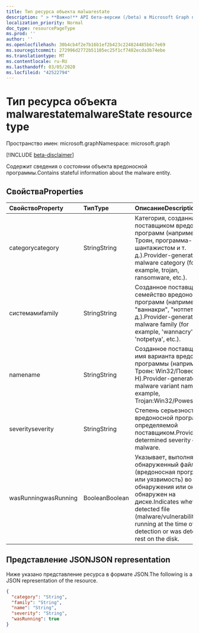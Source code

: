 ```yaml
---
title: Тип ресурса объекта malwarestate
description: " > **Важно!** API бета-версии (/beta) в Microsoft Graph проходят тестирование и могут быть изменены. Использование этих API в производственных приложениях не поддерживается."
localization_priority: Normal
doc_type: resourcePageType
ms.prod: ''
author: ''
ms.openlocfilehash: 30b4cb4f2e7b16b1ef2b423c224824485b6c7e69
ms.sourcegitcommit: 272996d2772b51105ec25f1cf7482ecda3b74ebe
ms.translationtype: MT
ms.contentlocale: ru-RU
ms.lasthandoff: 03/05/2020
ms.locfileid: "42522794"
---
```

# <a name="malwarestate-resource-type"></a><span data-ttu-id="e0ba1-104">Тип ресурса объекта malwarestate</span><span class="sxs-lookup"><span data-stu-id="e0ba1-104">malwareState resource type</span></span>

<span data-ttu-id="e0ba1-105">Пространство имен: microsoft.graph</span><span class="sxs-lookup"><span data-stu-id="e0ba1-105">Namespace: microsoft.graph</span></span>

 [!INCLUDE [beta-disclaimer](../../includes/beta-disclaimer.md)]

<span data-ttu-id="e0ba1-106">Содержит сведения о состоянии объекта вредоносной программы.</span><span class="sxs-lookup"><span data-stu-id="e0ba1-106">Contains stateful information about the malware entity.</span></span>

## <a name="properties"></a><span data-ttu-id="e0ba1-107">Свойства</span><span class="sxs-lookup"><span data-stu-id="e0ba1-107">Properties</span></span>

| <span data-ttu-id="e0ba1-108">Свойство</span><span class="sxs-lookup"><span data-stu-id="e0ba1-108">Property</span></span>   | <span data-ttu-id="e0ba1-109">Тип</span><span class="sxs-lookup"><span data-stu-id="e0ba1-109">Type</span></span>|<span data-ttu-id="e0ba1-110">Описание</span><span class="sxs-lookup"><span data-stu-id="e0ba1-110">Description</span></span>|
|:---------------|:--------|:----------|
|<span data-ttu-id="e0ba1-111">category</span><span class="sxs-lookup"><span data-stu-id="e0ba1-111">category</span></span>|<span data-ttu-id="e0ba1-112">String</span><span class="sxs-lookup"><span data-stu-id="e0ba1-112">String</span></span>|<span data-ttu-id="e0ba1-113">Категория, созданная поставщиком вредоносных программ (например, Троян, программа-шантажистом и т. д.).</span><span class="sxs-lookup"><span data-stu-id="e0ba1-113">Provider-generated malware category (for example, trojan, ransomware, etc.).</span></span>|
|<span data-ttu-id="e0ba1-114">системами</span><span class="sxs-lookup"><span data-stu-id="e0ba1-114">family</span></span>|<span data-ttu-id="e0ba1-115">String</span><span class="sxs-lookup"><span data-stu-id="e0ba1-115">String</span></span>|<span data-ttu-id="e0ba1-116">Созданное поставщиком семейство вредоносных программ (например, "ваннакри", "нотпетя" и т. д.).</span><span class="sxs-lookup"><span data-stu-id="e0ba1-116">Provider-generated malware family (for example, 'wannacry', 'notpetya', etc.).</span></span>|
|<span data-ttu-id="e0ba1-117">name</span><span class="sxs-lookup"><span data-stu-id="e0ba1-117">name</span></span>|<span data-ttu-id="e0ba1-118">String</span><span class="sxs-lookup"><span data-stu-id="e0ba1-118">String</span></span>|<span data-ttu-id="e0ba1-119">Созданное поставщиком имя варианта вредоносной программы (например, Троян: Win32/Повессере. H).</span><span class="sxs-lookup"><span data-stu-id="e0ba1-119">Provider-generated malware variant name (for example, Trojan:Win32/Powessere.H).</span></span>|
|<span data-ttu-id="e0ba1-120">severity</span><span class="sxs-lookup"><span data-stu-id="e0ba1-120">severity</span></span>|<span data-ttu-id="e0ba1-121">String</span><span class="sxs-lookup"><span data-stu-id="e0ba1-121">String</span></span>|<span data-ttu-id="e0ba1-122">Степень серьезности этой вредоносной программы, определяемой поставщиком.</span><span class="sxs-lookup"><span data-stu-id="e0ba1-122">Provider-determined severity of this malware.</span></span>|
|<span data-ttu-id="e0ba1-123">wasRunning</span><span class="sxs-lookup"><span data-stu-id="e0ba1-123">wasRunning</span></span>|<span data-ttu-id="e0ba1-124">Boolean</span><span class="sxs-lookup"><span data-stu-id="e0ba1-124">Boolean</span></span>|<span data-ttu-id="e0ba1-125">Указывает, выполнялся ли обнаруженный файл (вредоносная программа или уязвимость) во время обнаружения или он был обнаружен на диске.</span><span class="sxs-lookup"><span data-stu-id="e0ba1-125">Indicates whether the detected file (malware/vulnerability) was running at the time of detection or was detected at rest on the disk.</span></span>|

## <a name="json-representation"></a><span data-ttu-id="e0ba1-126">Представление JSON</span><span class="sxs-lookup"><span data-stu-id="e0ba1-126">JSON representation</span></span>

<span data-ttu-id="e0ba1-127">Ниже указано представление ресурса в формате JSON.</span><span class="sxs-lookup"><span data-stu-id="e0ba1-127">The following is a JSON representation of the resource.</span></span>

<!-- {
  "blockType": "resource",
  "optionalProperties": [

  ],
  "@odata.type": "microsoft.graph.malwareState"
}-->

```json
{
  "category": "String",
  "family": "String",
  "name": "String",
  "severity": "String",
  "wasRunning": true
}

```

<!-- uuid: 8fcb5dbc-d5aa-4681-8e31-b001d5168d79
2015-10-25 14:57:30 UTC -->
<!--
{
  "type": "#page.annotation",
  "description": "malwareState resource",
  "keywords": "",
  "section": "documentation",
  "tocPath": "",
  "suppressions": []
}
-->
